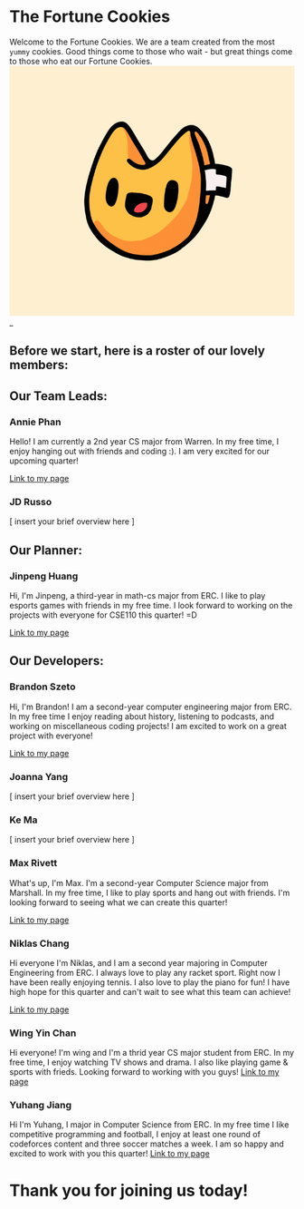 # The Fortune Cookies
Welcome to the Fortune Cookies. We are a team created from the most `yummy` cookies. Good things come to those who wait - but great things come to those who eat our Fortune Cookies.
![Logo](branding/FortuneCookies.png)_

## Before we start, here is a roster of our lovely members:

<!-- Our Team Leads -->
## Our Team Leads:
### Annie Phan
  Hello! I am currently a 2nd year CS major from Warren. In my free time, I enjoy hanging out with friends and coding :). I am very excited for our upcoming quarter!
  
  [Link to my page](https://github.com/AnniePhan02)

### JD Russo
[ insert your brief overview here ]

<!-- Planner -->
## Our Planner:
### Jinpeng Huang
  Hi, I'm Jinpeng, a third-year in math-cs major from ERC. I like to play esports games with friends in my free time. I look forward to working on the projects with everyone for CSE110 this quarter! =D

  [Link to my page](https://github.com/Hisoda0330)
<!-- Developers -->
## Our Developers:
### Brandon Szeto
Hi, I'm Brandon! I am a second-year computer engineering major from ERC. In my
free time I enjoy reading about history, listening to podcasts, and working on
miscellaneous coding projects! I am excited to work on a great project with
everyone!

[Link to my page](https://github.com/brandonszeto)

### Joanna Yang
[ insert your brief overview here ]

### Ke Ma
[ insert your brief overview here ]

### Max Rivett
What's up, I'm Max. I'm a second-year Computer Science major from Marshall. In my 
free time, I like to play sports and hang out with friends. I'm looking forward to
seeing what we can create this quarter!

[Link to my page](https://github.com/maxrivett)

### Niklas Chang
Hi everyone I'm Niklas, and I am a second year majoring in Computer Engineering from ERC. I always love to play any racket sport. Right now I have been really enjoying tennis. I also love to play the piano for fun! I have high hope for this quarter and can't wait to see what this team can achieve!

[Link to my page](https://github.com/Niklichang)

### Wing Yin Chan
Hi everyone! I'm wing and I'm a thrid year CS major student from ERC. In my free time, I enjoy watching TV shows and drama. I also like playing game & sports with frieds. Looking forward to working with you guys!
[Link to my page](https://github.com/wingchan852)

### Yuhang Jiang
Hi I'm Yuhang, I major in Computer Science from ERC. In my free time I like competitive 
programming and football, I enjoy at least one round of codeforces content and three 
soccer matches a week. I am so happy and excited to work with you this quarter!
[Link to my page](https://github.com/scripe2022)

# Thank you for joining us today!
